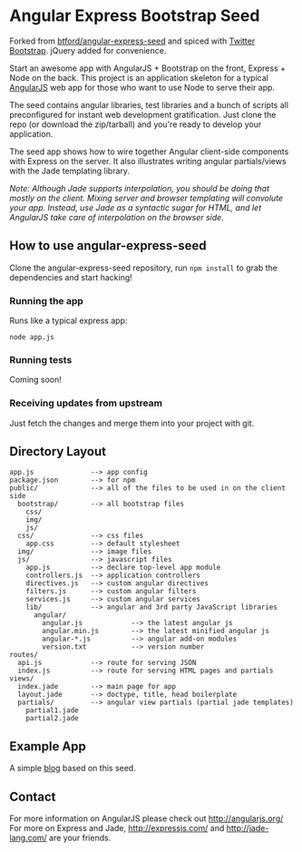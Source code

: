 # Angular Express Bootstrap Seed

Forked from [btford/angular-express-seed](https://github.com/btford/angular-express-seed) and spiced with [Twitter Bootstrap](https://github.com/twitter/bootstrap). jQuery added for convenience.

Start an awesome app with AngularJS + Bootstrap on the front, Express + Node on the back. This project is an
application skeleton for a typical [AngularJS](http://angularjs.org/) web app for those who want
to use Node to serve their app.

The seed contains angular libraries, test libraries and a bunch of scripts all preconfigured for
instant web development gratification. Just clone the repo (or download the zip/tarball) and
you're ready to develop your application.

The seed app shows how to wire together Angular client-side components with Express on the server.
It also illustrates writing angular partials/views with the Jade templating library.

_Note: Although Jade supports interpolation, you should be doing that mostly on the client. Mixing
server and browser templating will convolute your app. Instead, use Jade as a syntactic sugar for
HTML, and let AngularJS take care of interpolation on the browser side._

## How to use angular-express-seed

Clone the angular-express-seed repository, run `npm install` to grab the dependencies and start hacking!

### Running the app

Runs like a typical express app:

    node app.js

### Running tests

Coming soon!

### Receiving updates from upstream

Just fetch the changes and merge them into your project with git.


## Directory Layout
    
    app.js              --> app config
    package.json        --> for npm
    public/             --> all of the files to be used in on the client side
      bootstrap/        --> all bootstrap files
        css/
        img/
        js/
      css/              --> css files
        app.css         --> default stylesheet
      img/              --> image files
      js/               --> javascript files
        app.js          --> declare top-level app module
        controllers.js  --> application controllers
        directives.js   --> custom angular directives
        filters.js      --> custom angular filters
        services.js     --> custom angular services
        lib/            --> angular and 3rd party JavaScript libraries
          angular/
            angular.js            --> the latest angular js
            angular.min.js        --> the latest minified angular js
            angular-*.js          --> angular add-on modules
            version.txt           --> version number
    routes/
      api.js            --> route for serving JSON
      index.js          --> route for serving HTML pages and partials
    views/
      index.jade        --> main page for app
      layout.jade       --> doctype, title, head boilerplate
      partials/         --> angular view partials (partial jade templates)
        partial1.jade
        partial2.jade



## Example App

A simple [blog](https://github.com/btford/angular-express-blog) based on this seed.


## Contact

For more information on AngularJS please check out http://angularjs.org/
For more on Express and Jade, http://expressjs.com/ and http://jade-lang.com/ are
your friends.
